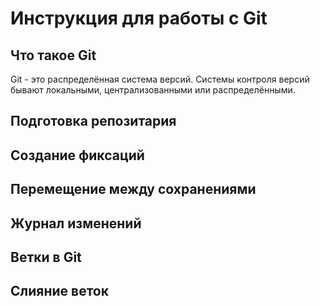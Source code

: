 # Инструкция для работы с Git

## Что такое Git
Git - это распределённая система версий. Системы контроля версий бывают локальными, централизованными или распределёнными.
## Подготовка репозитария
 

## Создание фиксаций


## Перемещение между сохранениями

## Журнал изменений

## Ветки в Git

## Слияние веток
